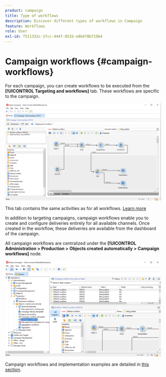 ```yaml
---
product: campaign
title: Type of workflows
description: Discover different types of workflows in Campaign
feature: Workflows
role: User
exl-id: f511332c-1fcc-444f-851b-e8b470b719b4
---
```

# Campaign workflows {#campaign-workflows}

For each campaign, you can create workflows to be executed from the **[!UICONTROL Targeting and workflows]** tab. These workflows are specific to the campaign.

![](assets/wf-in-op-edit-delivery-tab.png)

This tab contains the same activities as for all workflows. [Learn more](#implementation-steps-)

In addition to targeting campaigns, campaign workflows enable you to create and configure deliveries entirely for all available channels. Once created in the workflow, these deliveries are available from the dashboard of the campaign.  

All campaign workflows are centralized under the **[!UICONTROL Administration > Production > Objects created automatically > Campaign workflows]** node.

![](assets/campaigns_wf.png)

Campaign workflows and implementation examples are detailed in [this section](../campaigns/marketing-campaign-target.md).
